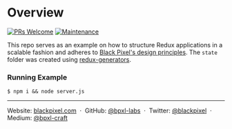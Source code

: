 # Overview

[![PRs Welcome](https://img.shields.io/badge/PRs-welcome-brightgreen.svg)](.github/CONTRIBUTING.md)
[![Maintenance](https://img.shields.io/maintenance/yes/2016.svg)]()

This repo serves as an example on how to structure Redux applications in a scalable fashion and adheres to [Black Pixel's design principles](http://bpxl-labs.github.io/redux-handbook/). The `state` folder was created using [redux-generators](https://github.com/bpxl-labs/redux-generators).

### Running Example

```
$ npm i && node server.js
```


---

Website: [blackpixel.com](https://blackpixel.com) &nbsp;&middot;&nbsp;
GitHub: [@bpxl-labs](https://github.com/bpxl-labs/) &nbsp;&middot;&nbsp;
Twitter: [@blackpixel](https://twitter.com/blackpixel) &nbsp;&middot;&nbsp;
Medium: [@bpxl-craft](https://medium.com/bpxl-craft)
